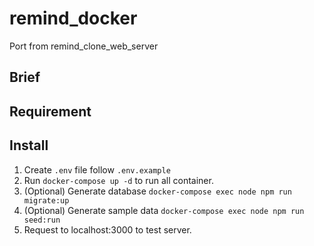 # remind_docker
Port from remind_clone_web_server
## Brief
## Requirement
## Install 
1. Create ```.env``` file follow ```.env.example```
2. Run ```docker-compose up -d``` to run all container.
3. (Optional) Generate database ```docker-compose exec node npm run migrate:up```
4. (Optional) Generate sample data ```docker-compose exec node npm run seed:run```
5. Request to localhost:3000 to test server.
